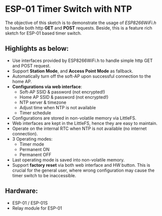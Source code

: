 # ESP-01 Timer Switch with NTP
The objective of this sketch is to demonstrate the usage of *ESP8266WiFi.h* to handle both http **GET** and **POST** requests.
Beside, this is a feature rich sketch for ESP-01 based timer switch.

## Highlights as below:
* Use interfaces provided by ESP8266WiFi.h to handle simple http GET and POST request.
* Support **Station Mode**, and **Access Point Mode** as fallback.
* Automatically turn off the soft-AP upon successful connection to the home AP.
* **Configurations via web interface**:
    - Soft-AP SSID & password (not encrypted!)
    - Home AP SSID & password (not encrypted!)
    - NTP server & timezone
    - Adjust time when NTP is not available
    - Timer schedule
* Configurations are stored in non-volatile memory via LittleFS.
* Web interfaces are kept in the LittleFS, hence they are easy to maintain.
* Operate on the internal RTC when NTP is not available (no internet connection).
* 3 Operating modes:
    - Timer mode
    - Permanent ON
    - Permanent OFF
* Last operating mode is saved into non-volatile memory.
* Support **factory reset** via both web interface and HW button. This is crucial for the general user, where wrong configuration may cause the timer switch to be inaccessible.

## Hardware:
* ESP-01 / ESP-01S
* Relay module for ESP-01

